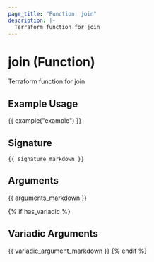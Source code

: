 ```yaml
---
page_title: "Function: join"
description: |-
  Terraform function for join
---
```


# join (Function)

Terraform function for join

## Example Usage

{{ example("example") }}

## Signature

`{{ signature_markdown }}`

## Arguments

{{ arguments_markdown }}

{% if has_variadic %}
## Variadic Arguments

{{ variadic_argument_markdown }}
{% endif %}
